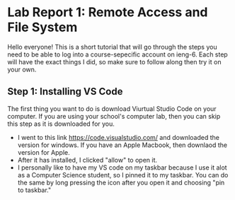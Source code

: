 # Lab Report 1: Remote Access and File System
Hello everyone! This is a short tutorial that will go through the steps you need to be able to log into a course-sepecific account on ieng-6. Each step will have the exact things I did, so make sure to follow along then try it on your own. 

## Step 1: Installing VS Code
The first thing you want to do is download Viurtual Studio Code on your computer. If you are using your school's computer lab, then you can skip this step as it is downloaded for you.
* I went to this link https://code.visualstudio.com/ and downloaded the version for windows. If you have an Apple Macbook, then downlaod the version for Apple. 
* After it has installed, I clicked "allow" to open it. 
* I personally like to have my VS code on my taskbar because I use it alot as a Computer Science student, so I pinned it to my taskbar. You can do the same by long pressing the icon after you open it and choosing "pin to taskbar."
